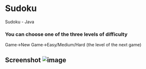 # Sudoku
Sudoku - Java

### You can choose one of the three levels of difficulty
Game->New Game->Easy/Medium/Hard (the level of the next game)

## Screenshot ![image](https://user-images.githubusercontent.com/22134229/36163937-877fba78-10f3-11e8-9bb9-4d4974593e72.png)

